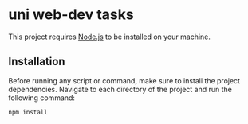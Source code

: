 # uni web-dev tasks

This project requires [Node.js](https://nodejs.org/) to be installed on your machine.

## Installation

Before running any script or command, make sure to install the project dependencies. Navigate to each directory of the project and run the following command:

```bash
npm install